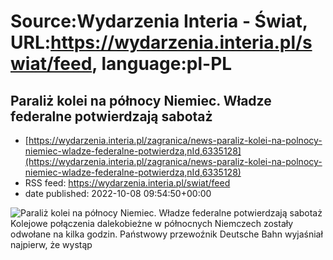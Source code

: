 # Source:Wydarzenia Interia - Świat, URL:https://wydarzenia.interia.pl/swiat/feed, language:pl-PL

## Paraliż kolei na północy Niemiec. Władze federalne potwierdzają sabotaż
 - [https://wydarzenia.interia.pl/zagranica/news-paraliz-kolei-na-polnocy-niemiec-wladze-federalne-potwierdza,nId,6335128](https://wydarzenia.interia.pl/zagranica/news-paraliz-kolei-na-polnocy-niemiec-wladze-federalne-potwierdza,nId,6335128)
 - RSS feed: https://wydarzenia.interia.pl/swiat/feed
 - date published: 2022-10-08 09:54:50+00:00

<p><a href="https://wydarzenia.interia.pl/zagranica/news-paraliz-kolei-na-polnocy-niemiec-wladze-federalne-potwierdza,nId,6335128"><img align="left" alt="Paraliż kolei na północy Niemiec. Władze federalne potwierdzają sabotaż" src="https://i.iplsc.com/paraliz-kolei-na-polnocy-niemiec-wladze-federalne-potwierdza/000G6AW4C5O0XR2X-C321.jpg" /></a>Kolejowe połączenia dalekobieżne w północnych Niemczech zostały odwołane na kilka godzin. Państwowy przewoźnik Deutsche Bahn wyjaśniał najpierw, że wystąp

